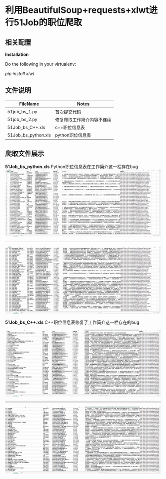 # 利用BeautifulSoup+requests+xlwt进行51Job的职位爬取  

## 相关配置

**Installation**  

Do the following in your virtualenv:  

*pip install xlwt*  

## 文件说明  

|FileName|Notes|  
|-------|----------|  
|51job_bs_1.py|首次提交代码|  
|51job_bs_2.py|修复爬取工作简介内容不连续|  
|51Job_bs_C++.xls|c++职位信息表|
|51Job_bs_python.xls|python职位信息表|  

## 爬取文件展示  

**51Job_bs_python.xls** Python职位信息表在工作简介这一栏存在bug  
![python_img](https://github.com/binbinErices/python_crawler/blob/master/img/51jobp1.png?raw=true)  

---

![python_img](https://github.com/binbinErices/python_crawler/blob/master/img/51jobp2.png?raw=true)  

**51Job_bs_C++.xls** C++职位信息表修复了工作简介这一栏存在的bug  

![python_img](https://github.com/binbinErices/python_crawler/blob/master/img/51jobc1.png?raw=true) 

---

![python_img](https://github.com/binbinErices/python_crawler/blob/master/img/51jobc2.png?raw=true)  
